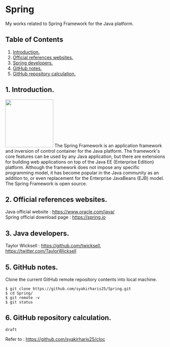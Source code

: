 # Spring
My works related to Spring Framework for the Java platform. 

## Table of Contents
1. [Introduction.](#introduction)
2. [Official references websites.](#references)
3. [Spring developers.](#javadevelopers)
4. [GitHub notes.](#github)
5. [GitHub repository calculation.](#calculation)

<a name="introduction"></a>
## 1. Introduction.
<img src="spring.jpg" height="150">
The Spring Framework is an application framework and inversion of control container for the Java platform. The framework's core features can be used by any Java application, but there are extensions for building web applications on top of the Java EE (Enterprise Edition) platform. Although the framework does not impose any specific programming model, it has become popular in the Java community as an addition to, or even replacement for the Enterprise JavaBeans (EJB) model. The Spring Framework is open source.

<a name="references"></a>
## 2. Official references websites. <br />
Java official website : https://www.oracle.com/java/ <br />
Spring official download page : https://spring.io <br />

<a name="javadevelopers"></a>
## 3. Java developers.
Taylor Wicksell : https://github.com/twicksell, https://twitter.com/TaylorWicksell <br />

<a name="github"></a>
## 5. GitHub notes.
Clone the current GitHub remote repository contents into local machine.
```
$ git clone https://github.com/syakirharis25/Spring.git
$ cd Spring/
$ git remote -v
$ git status
```

<a name="calculation"></a>
## 6. GitHub repository calculation.
```
draft
```
Refer to : https://github.com/syakirharis25/cloc
